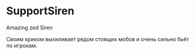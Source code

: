 # SupportSiren
Amazing zed Siren

Своим криком выхиливает рядом стоящих мобов и очень сильно бьёт по игрокам.
